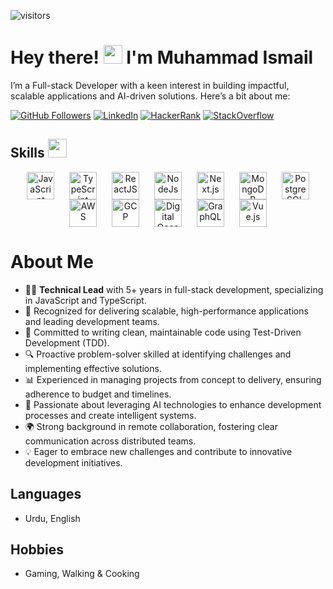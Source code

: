 ![visitors](https://komarev.com/ghpvc/?username=ismi29ch)

# Hey there! <img src="https://raw.githubusercontent.com/MartinHeinz/MartinHeinz/master/wave.gif" width="30px"> I'm **Muhammad Ismail**

I’m a Full-stack Developer with a keen interest in building impactful, scalable applications and AI-driven solutions. Here’s a bit about me:

[![GitHub Followers](https://img.shields.io/github/followers/ismi29ch?label=Follow&logo=github&style=for-the-badge)](https://github.com/ismi29ch)
[![LinkedIn](https://img.shields.io/twitter/url?color=blue&label=LinkedIn&logo=linkedin&style=for-the-badge&url=https%3A%2F%2Fwww.linkedin.com%2Fin%2Fmrismich%2F)](https://www.linkedin.com/in/mrismich/)
[![HackerRank](https://img.shields.io/twitter/url?label=HackerRank&logo=Hackerrank&style=for-the-badge&url=https%3A%2F%2Fwww.hackerrank.com%2Fmrismich)](https://www.hackerrank.com/mrismich)
[![StackOverflow](https://img.shields.io/twitter/url?color=blue&label=StackOverflow&logo=stackoverflow&style=for-the-badge&url=https%3A%2F%2Fstackoverflow.com%2Fusers%2F7717403%2Fismail-ch%3Ftab%3Dprofile)](https://stackoverflow.com/users/7717403/ismail-ch?tab=profile)


## Skills <img src="https://media2.giphy.com/media/QssGEmpkyEOhBCb7e1/giphy.gif?cid=ecf05e47a0n3gi1bfqntqmob8g9aid1oyj2wr3ds3mg700bl&rid=giphy.gif" width="30px">

<p align="center">
  <img width="44px" align="center" src="https://cdn.jsdelivr.net/gh/devicons/devicon/icons/javascript/javascript-original.svg" title="JavaScript" style="margin: 0 10px;">
  <img width="44px" align="center" src="https://cdn.jsdelivr.net/gh/devicons/devicon/icons/typescript/typescript-original.svg" title="TypeScript" style="margin: 0 10px;">
  <img width="44px" align="center" src="https://cdn.jsdelivr.net/gh/devicons/devicon/icons/react/react-original.svg" title="ReactJS" style="margin: 0 10px;">
  <img width="44px" align="center" src="https://cdn.jsdelivr.net/gh/devicons/devicon/icons/nodejs/nodejs-original.svg" title="NodeJs" style="margin: 0 10px;">
  <img width="44px" align="center" src="https://cdn.jsdelivr.net/gh/devicons/devicon/icons/nextjs/nextjs-original.svg" title="Next.js" style="margin: 0 10px;">
  <img width="44px" align="center" src="https://cdn.jsdelivr.net/gh/devicons/devicon/icons/mongodb/mongodb-original.svg" title="MongoDB" style="margin: 0 10px;">
  <img width="44px" align="center" src="https://cdn.jsdelivr.net/gh/devicons/devicon/icons/postgresql/postgresql-original.svg" title="PostgreSQL" style="margin: 0 10px;">
    <img width="44px" align="center" src="https://raw.githubusercontent.com/rahulbanerjee26/githubAboutMeGenerator/main/icons/aws.svg" title="AWS"  style="margin: 0 10px;">
  <img width="44px" align="center" src="https://cdn.jsdelivr.net/gh/devicons/devicon/icons/googlecloud/googlecloud-original.svg" title="GCP" style="margin: 0 10px;">
  <img width="44px" align="center" src="https://cdn.jsdelivr.net/gh/devicons/devicon/icons/digitalocean/digitalocean-original.svg" title="Digital Ocean" style="margin: 0 10px;">
  <img width="44px" align="center" src="https://cdn.jsdelivr.net/gh/devicons/devicon/icons/graphql/graphql-plain.svg" title="GraphQL" style="margin: 0 10px;">
  <img width="44px" align="center" src="https://cdn.jsdelivr.net/gh/devicons/devicon/icons/vuejs/vuejs-original.svg" title="Vue.js" style="margin: 0 10px;">
</p>

</p>

# About Me

- 👨‍💻 **Technical Lead** with 5+ years in full-stack development, specializing in JavaScript and TypeScript.  
- 🚀 Recognized for delivering scalable, high-performance applications and leading development teams.  
- 🧹 Committed to writing clean, maintainable code using Test-Driven Development (TDD).  
- 🔍 Proactive problem-solver skilled at identifying challenges and implementing effective solutions.  
- 📊 Experienced in managing projects from concept to delivery, ensuring adherence to budget and timelines.  
- 🤖 Passionate about leveraging AI technologies to enhance development processes and create intelligent systems.  
- 🌍 Strong background in remote collaboration, fostering clear communication across distributed teams.  
- 💡 Eager to embrace new challenges and contribute to innovative development initiatives.  

## Languages

- Urdu, English

## Hobbies

- Gaming, Walking & Cooking
